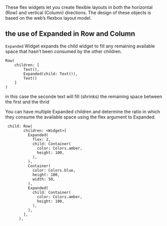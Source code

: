 These flex widgets let you create flexible layouts in both the horizontal (Row) and vertical (Column) directions. The design of these objects is based on the web’s flexbox layout model.

## the use of Expanded in Row and Column
`Expanded` Widget expands the child widget to fill any remaining available space that hasn’t been consumed by the other children.

```
Row(
    children: [
        Text(),
        Expanded(child: Text()),
        Text()
    ]
)
```
in this case the seconde text will fill (shrinks) the remaining space between the first and the thrid

You can have multiple Expanded children and determine the ratio in which they consume the available space using the flex argument to Expanded.

```
 child: Row(
        children: <Widget>[
          Expanded(
            flex: 2,
            child: Container(
              color: Colors.amber,
              height: 100,
            ),
          ),
          Container(
            color: Colors.blue,
            height: 100,
            width: 50,
          ),
          Expanded(
            child: Container(
              color: Colors.amber,
              height: 100,
            ),
          ),
        ],
      ),
```